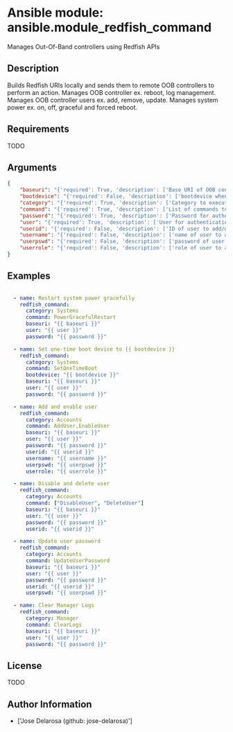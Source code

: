 # Ansible module: ansible.module_redfish_command


Manages Out-Of-Band controllers using Redfish APIs

## Description

Builds Redfish URIs locally and sends them to remote OOB controllers to perform an action.
Manages OOB controller ex. reboot, log management.
Manages OOB controller users ex. add, remove, update.
Manages system power ex. on, off, graceful and forced reboot.

## Requirements

TODO

## Arguments

``` json
{
    "baseuri": "{'required': True, 'description': ['Base URI of OOB controller']}",
    "bootdevice": "{'required': False, 'description': ['bootdevice when setting boot configuration']}",
    "category": "{'required': True, 'description': ['Category to execute on OOB controller']}",
    "command": "{'required': True, 'description': ['List of commands to execute on OOB controller']}",
    "password": "{'required': True, 'description': ['Password for authentication with OOB controller']}",
    "user": "{'required': True, 'description': ['User for authentication with OOB controller']}",
    "userid": "{'required': False, 'description': ['ID of user to add/delete/modify']}",
    "username": "{'required': False, 'description': ['name of user to add/delete/modify']}",
    "userpswd": "{'required': False, 'description': ['password of user to add/delete/modify']}",
    "userrole": "{'required': False, 'description': ['role of user to add/delete/modify']}",
}
```

## Examples


``` yaml

  - name: Restart system power gracefully
    redfish_command:
      category: Systems
      command: PowerGracefulRestart
      baseuri: "{{ baseuri }}"
      user: "{{ user }}"
      password: "{{ password }}"

  - name: Set one-time boot device to {{ bootdevice }}
    redfish_command:
      category: Systems
      command: SetOneTimeBoot
      bootdevice: "{{ bootdevice }}"
      baseuri: "{{ baseuri }}"
      user: "{{ user }}"
      password: "{{ password }}"

  - name: Add and enable user
    redfish_command:
      category: Accounts
      command: AddUser,EnableUser
      baseuri: "{{ baseuri }}"
      user: "{{ user }}"
      password: "{{ password }}"
      userid: "{{ userid }}"
      username: "{{ username }}"
      userpswd: "{{ userpswd }}"
      userrole: "{{ userrole }}"

  - name: Disable and delete user
    redfish_command:
      category: Accounts
      command: ["DisableUser", "DeleteUser"]
      baseuri: "{{ baseuri }}"
      user: "{{ user }}"
      password: "{{ password }}"
      userid: "{{ userid }}"

  - name: Update user password
    redfish_command:
      category: Accounts
      command: UpdateUserPassword
      baseuri: "{{ baseuri }}"
      user: "{{ user }}"
      password: "{{ password }}"
      userid: "{{ userid }}"
      userpswd: "{{ userpswd }}"

  - name: Clear Manager Logs
    redfish_command:
      category: Manager
      command: ClearLogs
      baseuri: "{{ baseuri }}"
      user: "{{ user }}"
      password: "{{ password }}"

```

## License

TODO

## Author Information
  - ['Jose Delarosa (github: jose-delarosa)']
